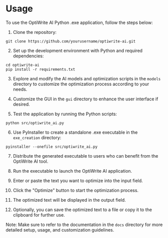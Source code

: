 # Usage

To use the OptiWrite AI Python .exe application, follow the steps below:

1. Clone the repository:

```
git clone https://github.com/yourusername/optiwrite-ai.git
```

2. Set up the development environment with Python and required dependencies:

```
cd optiwrite-ai
pip install -r requirements.txt
```

3. Explore and modify the AI models and optimization scripts in the `models` directory to customize the optimization process according to your needs.

4. Customize the GUI in the `gui` directory to enhance the user interface if desired.

5. Test the application by running the Python scripts:

```
python src/optiwrite_ai.py
```

6. Use PyInstaller to create a standalone .exe executable in the `exe_creation` directory:

```
pyinstaller --onefile src/optiwrite_ai.py
```

7. Distribute the generated executable to users who can benefit from the OptiWrite AI tool.

8. Run the executable to launch the OptiWrite AI application.

9. Enter or paste the text you want to optimize into the input field.

10. Click the "Optimize" button to start the optimization process.

11. The optimized text will be displayed in the output field.

12. Optionally, you can save the optimized text to a file or copy it to the clipboard for further use.

Note: Make sure to refer to the documentation in the `docs` directory for more detailed setup, usage, and customization guidelines.

